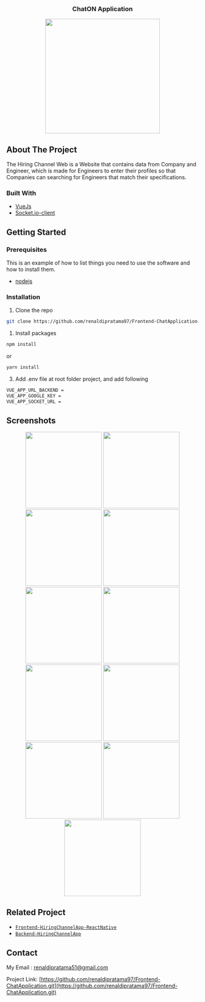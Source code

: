 <!--
*** Thanks for checking out this README Template. If you have a suggestion that would
*** make this better, please fork the repo and create a pull request or simply open
*** an issue with the tag "enhancement".
*** Thanks again! Now go create something AMAZING! :D
-->


<br />
<p align="center">

  <h3 align="center">ChatON Application</h3>
  <p align="center">
    <img src="https://user-images.githubusercontent.com/72293996109068421-6a3e6700-7722-11eb-834a-ee03ee930aaf.png" width="300">
  </p>
</p>

<!-- ABOUT THE PROJECT -->
## About The Project


The Hiring Channel Web is a Website that contains data from Company and Engineer, which is made for Engineers to enter their profiles so that Companies can searching for Engineers that match their specifications.

### Built With

* [VueJs](https://vuejs.org/)
* [Socket.io-client](https://socket.io/)


<!-- GETTING STARTED -->
## Getting Started

### Prerequisites

This is an example of how to list things you need to use the software and how to install them.

* [nodejs](https://nodejs.org/en/download/)

### Installation

1. Clone the repo
```sh
git clone https://github.com/renaldipratama97/Frontend-ChatApplication.git
```
1. Install packages
```sh
npm install
```
or
```sh
yarn install
```
3. Add .env file at root folder project, and add following
```sh
VUE_APP_URL_BACKEND = 
VUE_APP_GOOGLE_KEY = 
VUE_APP_SOCKET_URL = 
```



<!-- ROADMAP -->
## Screenshots

<p align='center'>
  <span>
      <image width="200" src='./screenshots/hca-register.png' />
      <image width="200" src='./screenshots/hca-login.png' />
      <image width="200" src='./screenshots/hca-home.png' />
      <image width="200" src='./screenshots/hca-engineers-10.png' />
      <image width="200" src='./screenshots/hca-companies.png' />
      <image width="200" src='./screenshots/hca-create-profile-engineer.png' />
      <image width="200" src='./screenshots/hca-create-company-profile.png' />
      <image width="200" src='./screenshots/hca-profile-engineer.png' />
      <image width="200" src='./screenshots/hca-profile-company.png' />
      <image width="200" src='./screenshots/hca-edit-profile-engineer.png' />
      <image width="200" src='./screenshots/hca-edit-profile-company.png' />
     


## Related Project
* [`Frontend-HiringChannelApp-ReactNative`](https://github.com/AdmiralYuuShi/HiringChannelApp-ReactNative)
* [`Backend-HiringChannelApp`](https://github.com/AdmiralYuuShi/Backend-HiringChannelApp)


<!-- CONTACT -->
## Contact

My Email : renaldipratama51@gmail.com

Project Link: [https://github.com/renaldipratama97/Frontend-ChatApplication.git](https://github.com/renaldipratama97/Frontend-ChatApplication.git)





